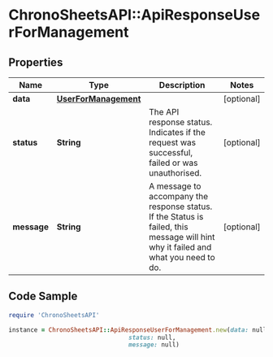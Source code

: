 # ChronoSheetsAPI::ApiResponseUserForManagement

## Properties

Name | Type | Description | Notes
------------ | ------------- | ------------- | -------------
**data** | [**UserForManagement**](UserForManagement.md) |  | [optional] 
**status** | **String** | The API response status. Indicates if the request was successful, failed or was unauthorised. | [optional] 
**message** | **String** | A message to accompany the response status.  If the Status is failed, this message will hint why it failed and what you need to do. | [optional] 

## Code Sample

```ruby
require 'ChronoSheetsAPI'

instance = ChronoSheetsAPI::ApiResponseUserForManagement.new(data: null,
                                 status: null,
                                 message: null)
```


